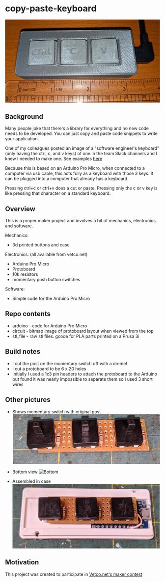 # copy-paste-keyboard
![Finshed](build-images/complete.jpg)

## Background
Many people joke that there's a library for everything and no new code needs to be developed. You can just copy and paste code snippets to write your application.

One of my colleagues posted an image of a "software engineer's keyboard" (only having the ctrl, c, and v keys) of one in the team Slack channels and I knew I needed to make one. See examples [here](https://lmgtfy.app/?q=copy+paste+keyboard&t=i)

Because this is based on an Arduino Pro Micro, when connected to a computer via usb cable, this acts fully as a keyboard with those 3 keys. It can be plugged into a computer that already has a keyboard. 

Pressing ctrl+c or ctrl+v does a cut or paste. Pressing only the c or v key is like pressing that character on a standard keyboard.

## Overview
This is a proper maker project and involves a bit of mechanics, electronics and software.

Mechanics: 
* 3d printed buttons and case

Electronics: (all available from vetco.net)
* Arduino Pro Micro 
* Protoboard
* 10k resistors
* momentary push button switches

Software:
* Simple code for the Arduino Pro Micro

## Repo contents
* arduino - code for Arduino Pro Micro
* circuit - bitmap image of protoboard layout when viewed from the top
* stl_file - raw stl files. gcode for PLA parts printed on a Prusa 3i

## Build notes
* I cut the post on the momentary switch off with a dremel
* I cut a protoboard to be 6 x 20 holes
* Initially I used a 1x3 pin headers to attach the protoboard to the Arduino but found it was nearly impossible to separate them so I used 3 short wires

## Other pictures
* Shows momentary switch with original post
![Top](build-images/circuitboard-top.jpg)

* Bottom view
![Bottom](build-images/circuitbaord-bottom.jpg)

* Assembled in case
![InCase](build-images/assembled-in-case.jpg)

## Motivation
This project was created to participate in [Vetco.net's maker contest](https://vetco.net/blog/contest-show-us-what-you-ve-used-our-parts-to-build-500-in-prizes/2021-08-20-11-08-51-0700)